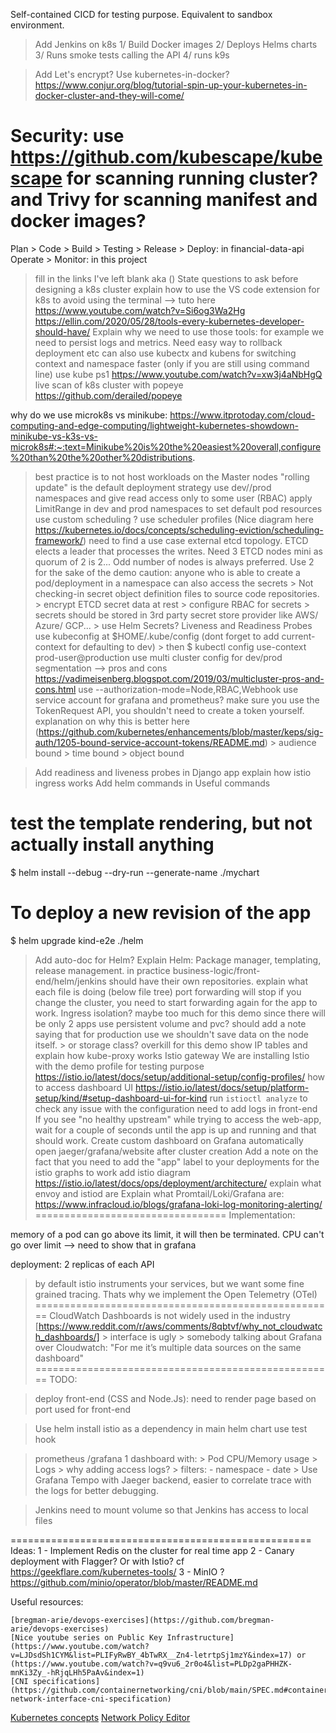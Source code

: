 <!-- markdownlint-disable-->

Self-contained CICD for testing purpose. Equivalent to sandbox environment.
   > Add Jenkins on k8s
      1/ Build Docker images
      2/ Deploys Helms charts
      3/ Runs smoke tests calling the API
      4/ runs k9s

> Add Let's encrypt?
> Use kubernetes-in-docker? https://www.conjur.org/blog/tutorial-spin-up-your-kubernetes-in-docker-cluster-and-they-will-come/

Security: use https://github.com/kubescape/kubescape for scanning running cluster? and Trivy for scanning manifest and docker images?
===============================

Plan > Code > Build > Testing > Release > Deploy: in financial-data-api
Operate > Monitor: in this project

> fill in the links I've left blank aka ()
> State questions to ask before designing a k8s cluster
> explain how to use the VS code extension for k8s to avoid using the terminal --> tuto here https://www.youtube.com/watch?v=Si6og3Wa2Hg
> https://ellin.com/2020/05/28/tools-every-kubernetes-developer-should-have/
> Explain why we need to use those tools: for example we need to persist logs and metrics. Need easy way to rollback deployment etc
> can also use kubectx and kubens for switching context and namespace faster (only if you are still using command line)
> use kube ps1 https://www.youtube.com/watch?v=xw3j4aNbHgQ
> live scan of k8s cluster with popeye  https://github.com/derailed/popeye

why do we use microk8s vs minikube: https://www.itprotoday.com/cloud-computing-and-edge-computing/lightweight-kubernetes-showdown-minikube-vs-k3s-vs-microk8s#:~:text=Minikube%20is%20the%20easiest%20overall,configure%20than%20the%20other%20distributions.
> best practice is to not host workloads on the Master nodes
> "rolling update" is the default deployment strategy
> use dev//prod namespaces and give read access only to some user (RBAC)
> apply LimitRange in dev and prod namespaces to set default pod resources
> use custom scheduling ? use scheduler profiles (Nice diagram here https://kubernetes.io/docs/concepts/scheduling-eviction/scheduling-framework/) need to find a use case
> external etcd topology. ETCD elects a leader that processes the writes. Need 3 ETCD nodes mini as quorum of 2 is 2... Odd number of nodes is always preferred. Use 2 for the sake of the demo
> caution: anyone who is able to create a pod/deployment in a namespace can also access the secrets
    > Not checking-in secret object definition files to source code repositories.
    > encrypt ETCD secret data at rest
    > configure RBAC for secrets
    > secrets should be stored in 3rd party secret store provider like AWS/ Azure/ GCP...
    > use Helm Secrets?
 > Liveness and Readiness Probes
 > use kubeconfig at $HOME/.kube/config  (dont forget to add current-context for defaulting to dev)
    > then $ kubectl config use-context prod-user@production
 > use multi cluster config for dev/prod segmentation  --> pros and cons https://vadimeisenberg.blogspot.com/2019/03/multicluster-pros-and-cons.html
 > use --authorization-mode=Node,RBAC,Webhook
 > use service account for grafana and prometheus? make sure you use the TokenRequest API, you shouldn't need to create a token yourself. explanation on why this is better here (https://github.com/kubernetes/enhancements/blob/master/keps/sig-auth/1205-bound-service-account-tokens/README.md)
    > audience bound
    > time bound
    > object bound
 
 > Add readiness and liveness probes in Django app
 > explain how istio ingress works
 > Add helm commands in Useful commands
   # test the template rendering, but not actually install anything
   $ helm install --debug --dry-run --generate-name ./mychart

   # To deploy a new revision of the app
   $ helm upgrade kind-e2e ./helm
 > Add auto-doc for Helm?
 > Explain Helm: Package manager, templating, release management.
 > in practice business-logic/front-end/helm/jenkins should have their own repositories.
 > explain what each file is doing (below file tree)
 > port forwarding will stop if you change the cluster, you need to start forwarding again for the app to work.
 > Ingress isolation? maybe too much for this demo since there will be only 2 apps
 > use persistent volume and pvc? should add a note saying that for production use we shouldn't save data on the node itself.
    > or storage class? overkill for this demo
 > show IP tables and explain how kube-proxy works
 > Istio gateway
 > We are installing Istio with the demo profile for testing purpose https://istio.io/latest/docs/setup/additional-setup/config-profiles/
 > how to access dashboard UI https://istio.io/latest/docs/setup/platform-setup/kind/#setup-dashboard-ui-for-kind
 > run `istioctl analyze` to check any issue with the configuration
 > need to add logs in front-end
 > If you see "no healthy upstream" while trying to access the web-app, wait for a couple of seconds until the app is up and running and that should work.
 > Create custom dashboard on Grafana
 > automatically open jaeger/grafana/website after cluster creation
 > Add a note on the fact that you need to add the "app" label to your deployments for the istio graphs to work
 > add istio diagram https://istio.io/latest/docs/ops/deployment/architecture/ 
   > explain what envoy and istiod are
> Explain what Promtail/Loki/Grafana are: https://www.infracloud.io/blogs/grafana-loki-log-monitoring-alerting/
=================================
Implementation:

memory of a pod can go above its limit, it will then be terminated. CPU can't go over limit --> need to show that in grafana

deployment: 2 replicas of each API

> by default istio instruments your services, but we want some fine grained tracing. Thats why we implement the Open Telemetry (OTel) 
====================================================
> CloudWatch Dashboards is not widely used in the industry [https://www.reddit.com/r/aws/comments/8qbtvf/why_not_cloudwatch_dashboards/]
	> interface is ugly
	> somebody talking about Grafana over Cloudwatch: "For me it’s multiple data sources on the same dashboard"
====================================================
TODO:

> deploy front-end (CSS and Node.Js):
   > need to render page based on port used for front-end

> Use helm
   > install istio as a dependency in main helm chart
   > use test hook

> prometheus /grafana
   > 1 dashboard with:
      > Pod CPU/Memory usage
      > Logs
      > why adding access logs?
      > filters:
         - namespace
         - date
      > Use Grafana Tempo with Jaeger backend, easier to correlate trace with the logs for better debugging.
      
> Jenkins
   > need to mount volume so that Jenkins has access to local files

====================================================
Ideas:
	1 - Implement Redis on the cluster for real time app
	2 - Canary deployment with Flagger? Or with Istio? cf https://geekflare.com/kubernetes-tools/
	3 - MinIO ? https://github.com/minio/operator/blob/master/README.md

Useful resources:

	[bregman-arie/devops-exercises](https://github.com/bregman-arie/devops-exercises)
    [Nice youtube series on Public Key Infrastructure](https://www.youtube.com/watch?v=LJDsdSh1CYM&list=PLIFyRwBY_4bTwRX__Zn4-letrtpSj1mzY&index=17) or (https://www.youtube.com/watch?v=q9vu6_2r0o4&list=PLDp2gaPHHZK-mnKi3Zy_-hRjqLHh5PaAv&index=1)
    [CNI specifications](https://github.com/containernetworking/cni/blob/main/SPEC.md#container-network-interface-cni-specification)
   [Kubernetes concepts](https://kubernetes.io/docs/concepts/overview/)
   [Network Policy Editor](https://editor.cilium.io/)
